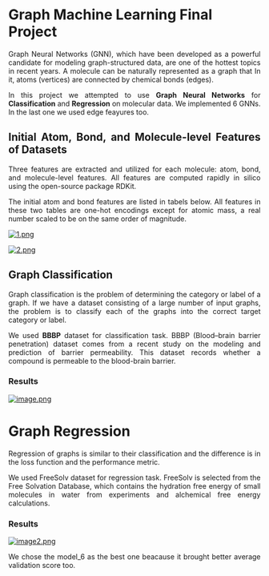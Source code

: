 # Graph Machine Learning Final Project

<div align="justify">
  
Graph Neural Networks (GNN), which have been developed as a powerful candidate for modeling graph-structured data, are one of the hottest topics in recent years. A molecule can be naturally represented as a graph that In it, atoms (vertices) are connected by chemical bonds (edges).

In this project we attempted to use **Graph Neural Networks** for **Classification** and **Regression** on molecular data. We implemented 6 GNNs. In the last one we used edge feayures too. 

## Initial Atom, Bond, and Molecule-level Features of Datasets

Three features are extracted and utilized for each molecule: atom, bond, and molecule-level features. All features are computed rapidly in silico using the open-source package RDKit.

The initial atom and bond features are listed in tabels below. All features in these two tables are one-hot encodings except for atomic mass, a real number scaled to be on the same order of magnitude.

[![1.png](https://i.postimg.cc/gr9pRVf1/1.png)](https://postimg.cc/GTj6ny3j)

[![2.png](https://i.postimg.cc/Wz18nxPk/2.png)](https://postimg.cc/CB9bMP5h)


## Graph Classification

Graph classification is the problem of determining the category or label of a graph. If we have a dataset consisting of a large number of input graphs, the problem is to classify each of the graphs into the correct target category or label. 

We used **BBBP** dataset for classification task. BBBP (Blood–brain barrier penetration) dataset comes from a recent study on the modeling and prediction of barrier permeability. This dataset records whether a compound is permeable to the blood-brain barrier.

### Results

[![image.png](https://i.postimg.cc/02SBWMM5/image.png)](https://postimg.cc/RNMdq0L2)

# Graph Regression

Regression of graphs is similar to their classification and the difference is in the loss function and the performance metric. 

We used FreeSolv dataset for regression task. FreeSolv is selected from the Free Solvation Database, which contains the hydration free energy of small
molecules in water from experiments and alchemical free energy calculations.

### Results

[![image2.png](https://i.postimg.cc/vTRQ5THN/image.png)](https://postimg.cc/tZ5QjX63)

We chose the model_6 as the best one beacause it brought better average validation score too.

